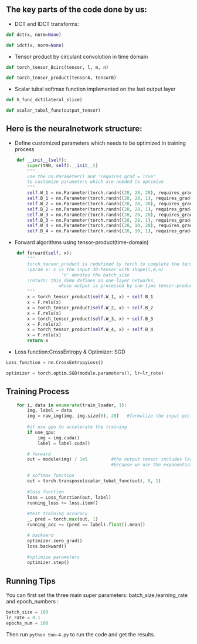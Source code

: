 ##  The key parts of the code done by us:

* DCT and IDCT transforms:
```python
def dct(x, norm=None)

def idct(x, norm=None)
```
* Tensor product by circulant convolution in time domain
```python
def torch_tensor_Bcirc(tensor, l, m, n)

def torch_tensor_product(tensorA, tensorB)
```
* Scalar tubal softmax function implemented on the last output layer
```python
def h_func_dct(lateral_slice)

def scalar_tubal_func(output_tensor)
```
##  Here is the neuralnetwork structure:

* Define customized parameters which needs to be optimized in training process
```python
    def __init__(self):
        super(tNN, self).__init__()
        """
        use the nn.Parameter() and 'requires_grad = True' 
        to customize parameters which are needed to optimize
        """
        self.W_1 = nn.Parameter(torch.randn((28, 28, 28), requires_grad=True, dtype=torch.float))
        self.B_1 = nn.Parameter(torch.randn((28, 28, 1), requires_grad=True, dtype=torch.float))
        self.W_2 = nn.Parameter(torch.randn((28, 28, 28), requires_grad=True, dtype=torch.float))
        self.B_2 = nn.Parameter(torch.randn((28, 28, 1), requires_grad=True, dtype=torch.float))
        self.W_3 = nn.Parameter(torch.randn((28, 28, 28), requires_grad=True, dtype=torch.float))
        self.B_3 = nn.Parameter(torch.randn((28, 28, 1), requires_grad=True, dtype=torch.float))
        self.W_4 = nn.Parameter(torch.randn((28, 10, 28), requires_grad=True, dtype=torch.float))
        self.B_4 = nn.Parameter(torch.randn((28, 10, 1), requires_grad=True, dtype=torch.float))
```

* Forward algorithms using tensor-product(time-domain)
```python
    def forward(self, x):
        """
        torch_tensor_product is redefined by torch to complete the tensor-product process
        :param x: x is the input 3D-tensor with shape(l,m,n)
                     'n' denotes the batch_size
        :return: this demo defines an one-layer networks,
                    whose output is processed by one-time tensor-product and activation
        """
        x = torch_tensor_product(self.W_1, x) + self.B_1
        x = F.relu(x)
        x = torch_tensor_product(self.W_2, x) + self.B_2
        x = F.relu(x)
        x = torch_tensor_product(self.W_3, x) + self.B_3
        x = F.relu(x)
        x = torch_tensor_product(self.W_4, x) + self.B_4
        x = F.relu(x)
        return x
```

* Loss function:CrossEntropy & Optimizer: SGD
```python
Loss_function = nn.CrossEntropyLoss()

optimizer = torch.optim.SGD(module.parameters(), lr=lr_rate)
```
##  Training Process
```python
    for i, data in enumerate(train_loader, 1):
        img, label = data
        img = raw_img(img, img.size(0), 28)   #formulize the input picture into 3D-tensor
        
        #if use gpu to accelerate the training
        if use_gpu:
            img = img.cuda()
            label = label.cuda()

        # forward
        out = module(img) / 1e5         #the output tensor includes large numbers,which can easily cause overflow error in the following softmax function
                                        #because we use the exponential operation in scalar tubal softmax function

        # softmax function
        out = torch.transpose(scalar_tubal_func(out), 0, 1)
        
        #loss function
        loss = Loss_function(out, label)
        running_loss += loss.item()
        
        #test training accuracy
        _, pred = torch.max(out, 1)
        running_acc += (pred == label).float().mean()

        # backward
        optimizer.zero_grad()
        loss.backward()
        
        #optimize parameters
        optimizer.step()
```

##  Running Tips
You can first set the three main super parameters: batch_size,learning_rate and epoch_numbers :
```python 
batch_size = 100
lr_rate = 0.1
epochs_num = 100
```
Then run `python tnn-4.py` to run the code and get the results.
